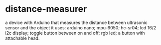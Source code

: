 # distance-measurer
a device with Arduino that measures the distance between ultrasonic sensor and the object
it uses:
arduino nano;
mpu-6050;
hc-sr04;
lcd 16/2 i2c display;
toggle button between on and off;
rgb led;
a button with attachable head.
